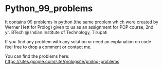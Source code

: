 # Python_99_problems
It contains 99 problems in python (the same problem which were created by Werner Hett for Prolog) given to us as an assignment for POP course, 2nd yr. BTech @ Indian Institute of Technology, Tirupati

If you find any problem with any solution or need an explanation on code feel free to drop a comment or contact me.

You can find the problems here: https://sites.google.com/site/prologsite/prolog-problems
